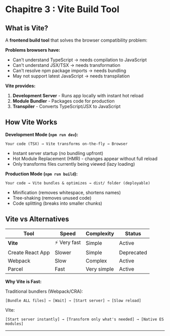 # Chapitre 3 : Vite Build Tool

## What is Vite?

A **frontend build tool** that solves the browser compatibility problem:

**Problems browsers have:**
- Can't understand TypeScript → needs compilation to JavaScript
- Can't understand JSX/TSX → needs transformation
- Can't resolve npm package imports → needs bundling
- May not support latest JavaScript → needs transpilation

**Vite provides:**
1. **Development Server** - Runs app locally with instant hot reload
2. **Module Bundler** - Packages code for production
3. **Transpiler** - Converts TypeScript/JSX to JavaScript

## How Vite Works

**Development Mode (`npm run dev`):**
```
Your code (TSX) → Vite transforms on-the-fly → Browser
```
- Instant server startup (no bundling upfront)
- Hot Module Replacement (HMR) - changes appear without full reload
- Only transforms files currently being viewed (lazy loading)

**Production Mode (`npm run build`):**
```
Your code → Vite bundles & optimizes → dist/ folder (deployable)
```
- Minification (removes whitespace, shortens names)
- Tree-shaking (removes unused code)
- Code splitting (breaks into smaller chunks)

## Vite vs Alternatives

| Tool | Speed | Complexity | Status |
|------|-------|------------|--------|
| **Vite** | ⚡ Very fast | Simple | Active |
| Create React App | Slower | Simple | Deprecated |
| Webpack | Slow | Complex | Active |
| Parcel | Fast | Very simple | Active |

**Why Vite is Fast:**

Traditional bundlers (Webpack/CRA):
```
[Bundle ALL files] → [Wait] → [Start server] → [Slow reload]
```

Vite:
```
[Start server instantly] → [Transform only what's needed] → [Native ES modules]
```

---
